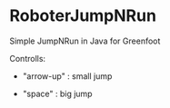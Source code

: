 # RoboterJumpNRun
Simple JumpNRun in Java for Greenfoot

Controlls: 

- "arrow-up" : small jump

- "space" : big jump
